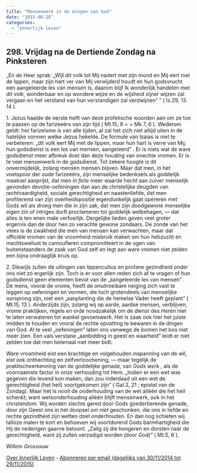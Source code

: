 ```yaml
---
title: "Mensenwerk in de dingen van God"
date: "2015-08-28"
categories: 
  - "innerlijk-leven"
---
```


## 298\. Vrijdag na de Dertiende Zondag na Pinksteren

„En de Heer sprak: „Wijl dit volk tot Mij nadert met zijn mond en Mij eert met de lippen, maar zijn hart ver van Mij verwijderd houdt en hun godsvrucht een aangeleerde les van mensen is, daarom blijf Ik wonderlijk handelen met dit volk, wonderbaar en op wondere wijze en de wijsheid zijner wijzen zal vergaan en het verstand van hun verstandigen zal verdwijnen” ” ( Is.29, 13. 14 ).

1\. Jezus haalde de eerste helft van deze profetische woorden aan om ze toe te passen op de farizeeërs van zijn tijd ( Mt.15, 8 \= = Mk.7, 6 ). Wederom geldt: het farizeïsme is van alle tijden, al zal het zich niet altijd uiten in de hatelijke vormen welke Jezus hekelde. De formule van Isaias is niet te verbeteren: „dit volk eert Mij met de lippen, maar hun hart is verre van Mij; hun godsdienst is een les van mensen, aangeleerd” . Er is niets wat de ware godsdienst meer afbreuk doet dan deze houding van onechte vromen. Er is te veel mensenwerk in de godsdienst. Tot zekere hoogte is dit onvermijdelijk, zolang mensen mensen blijven. Maar dat men, in het voetspoor der oude farizeeërs, zijn menselijke bedenksels als goddelijk maaksel aanprijst, dat men _in feite_ meer waarde hecht aan zuiver menselijk gevonden devotie-oefeningen dan aan de christelijke deugden van rechtvaardigheid, sociale gerechtigheid en naastenliefde, dat men profiterend van zijn overheidspositie eigendunkelijk gaat opereren met Gods wil als droeg men die in zijn zak, dat men zijn doodgewone menselijke eigen zin of intriges durft proclameren tot goddelijk welbehagen, — dat alles is ten enen male verfoeilijk. Dergelijke lieden geven veel groter ergernis dan de door hen zo verachte gewone zondaars. De zonde van het vlees is de zwakheid die men van mensen kan verwachten, maar dat officiële vromen van de vroomheid misbruik maken om hun hebzucht en machtswellust te camoufleren compromitteert in de ogen van buitenstaanders de zaak van God zelf en legt aan ware vromen niet zelden een bijna ondraaglijk kruis op.

2\. Dikwijls zullen de uitingen van lippencultus en profane gezindheid onder ons niet zó ergerlijk zijn. Toch is er voor allen reden zich af te vragen of hun godsdienst geen elementen bevat van de „aangeleerde les van mensen” . De mens, vooral de vrome, heeft de onuitroeibare neiging zich vast te leggen op oefeningen en vormen, die toch grotendeels van menselijke oorsprong zijn, niet een „aanplanting die de hemelse Vader heeft geplant” ( Mt.15, 13 ). Anderzijds zijn, zolang wij op aarde, aardse mensen, verblijven, vrome praktijken, regels en orde noodzakelijk om de dienst des Heren niet te laten verwateren tot wankel gevoelswerk. Het is zaak ook hier het juiste midden te houden en vooral de rechte opvatting te bewaren in de dingen van God. Al te veel „oefeningen” laten ons vanwege de bomen het bos niet meer zien. Een vals verstane „aanbidding in geest en waarheid” leidt er niet zelden toe dat men helemaal niet meer bidt.

Ware vroomheid eist een krachtige en volgehouden inspanning van de wil, eist ook onthechting en zelfverloochening, — maar tegelijk de praktischeerkenning van de goddelijke genade, van _Gods werk_ , als de voornaamste factor in onze verhouding tot Hem. „Indien er een wet was gegeven die levend kon maken, dan zou inderdaad uit een wet de gerechtigheid (het heil) voortgekomen zijn” ( Gal.3, 21 ; epistel van de Zondag). Maar het is nooit de onderhouding van de wet alléén die het heil schenkt; want wetsonderhouding alléén blijft mensenwerk, ook in het christendom. Wij worden slechts gered door Gods goedertierende genade, door zijn Geest ons in het doopsel _om niet_ geschonken, die ons in liefde en rechte gezindheid zijn wetten doet onderhouden. En dan nog schieten wij talloze malen te kort en behoeven wij voortdurend Gods barmhartigheid die Hij de nederigen gaarne betoont. „Zalig zij die hongeren en dorsten naar de gerechtigheid, want zij zullen verzadigd worden (door God)” ( Mt.5, 6 ).

_Willem Grossouw_

[Over Innerlijk Leven](http://www.gelovenleren.net/2014/11/27/een-jaar-lang-innerlijk-leven-op-geloven-leren/) - [Abonneren per email (dagelijks van 30/11/2014 tot 29/11/2015)](http://eepurl.com/9P3DT)

